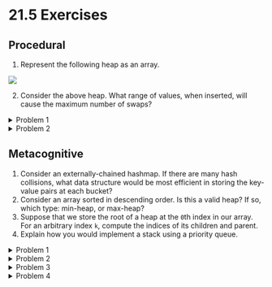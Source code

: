# 21.5 Exercises

## Procedural

1. Represent the following heap as an array.

![](<../.gitbook/assets/image (86).png>)

2. Consider the above heap. What range of values, when inserted, will cause the maximum number of swaps?

<details>

<summary>Problem 1</summary>

To convert a heap into an array, we simply read the values top-to-bottom and left-to-right. As such, the correct representation is `[0, 5, 1, 8, 8, 6, 2]`.

</details>

<details>

<summary>Problem 2</summary>

Since `0` is currently the root, any value `< 0` when inserted will have to swapped to from the bottom of the tree to the top, resulting in the maximum number of swaps. Thus, the range is $$[-\infty, 0)$$.

</details>

## Metacognitive

1. Consider an externally-chained hashmap. If there are many hash collisions, what data structure would be most efficient in storing the key-value pairs at each bucket?
2. Consider an array sorted in descending order. Is this a valid heap? If so, which type: min-heap, or max-heap?
3. Suppose that we store the root of a heap at the `0`th index in our array. For an arbitrary index `k`, compute the indices of its children and parent.
4. Explain how you would implement a stack using a priority queue.

<details>

<summary>Problem 1</summary>

An LLRB would be the best choice. Even if all items end up in same bucket, the LLRB will be balanced, resulting in a $$O(\log n)$$ search time where $$n$$ is the number of items in the bucket. Any other choice of data structure (linked list, array, binary search tree) could have linear search time in the word case within the bucket.

Note: Using an LLRB to store buckets requires that the keys be comparable.

</details>

<details>

<summary>Problem 2</summary>

An array sorted in descending order is a max-heap (the root is the maximum value, and values decrease in level order).

</details>

<details>

<summary>Problem 3</summary>

The children would be `2k + 1` and `2k + 2`. The parent would be `(k - 1) / 2` (note that this assumes integer division).

</details>

<details>

<summary>Problem 4</summary>

To implement a stack using a priority queue, keep a counter that increments each time you insert an item. Recently inserted items will always have higher priority, so they will be removed first.

</details>
